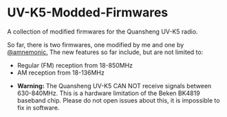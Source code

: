 # UV-K5-Modded-Firmwares
A collection of modified firmwares for the Quansheng UV-K5 radio.

So far, there is two firmwares, one modified by me and one by [@amnemonic.](https://github.com/amnemonic) The new features so far include, but are not limited to:
- Regular (FM) reception from 18-850MHz
- AM reception from 18-136MHz

* **Warning:** The Quansheng UV-K5 CAN NOT receive signals between 630-840MHz. This is a hardware limitation of the Beken BK4819 baseband chip. Please do not open issues about this, it is impossible to fix in software.
